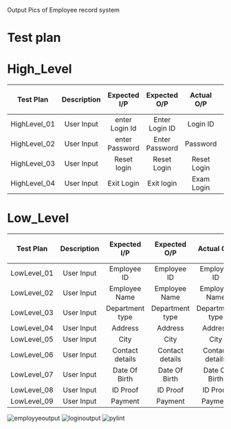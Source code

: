 Output Pics of Employee record system
# Test plan
# High_Level
Test Plan | Description | Expected I/P | Expected O/P | Actual O/P | Type of Test|
|:--:|:--:|:--:|:--:|:--:|:--:|
|HighLevel_01| User Input| enter Login Id| Enter Login ID| Login ID| valid|
|HighLevel_02| User Input| enter Password| Enter Password| Password| valid| 
|HighLevel_03| User Input| Reset login | Reset Login| Reset Login| valid| 
|HighLevel_04| User Input| Exit Login | Exit login| Exam Login| valid| 


# Low_Level
Test Plan | Description | Expected I/P | Expected O/P | Actual O/P | Type of Test|
|:--:|:--:|:--:|:--:|:--:|:--:|
|LowLevel_01| User Input| Employee ID| Employee ID|Employee ID| valid|
|LowLevel_02| User Input| Employee Name|Employee Name|Employee Name|valid|
|LowLevel_03| User Input| Department type|Department type|Department type|valid|
|LowLevel_04| User Input|Address|Address|Address|valid|
|LowLevel_05| User Input|City|City|City|Valid|
|LowLevel_06| User Input|Contact details|Contact details|Contact details|Valid|
|LowLevel_07| User Input|Date Of Birth|Date Of Birth|Date Of Birth|Valid|
|LowLevel_08| User Input|ID Proof|ID Proof|ID Proof|Valid|
|LowLevel_09| User Input|Payment|Payment|Payment|Valid|




![employyeoutput](https://user-images.githubusercontent.com/82767035/163684164-59e1d952-b3fd-49c9-8327-627d85ced028.png)
![loginoutput](https://user-images.githubusercontent.com/82767035/163684169-ba40ca6e-22c9-453a-8b20-2a343b90a277.png)
![pylint](https://user-images.githubusercontent.com/82767035/163726426-f0e89193-70b1-480c-9f6b-68269feb973b.jpeg)

